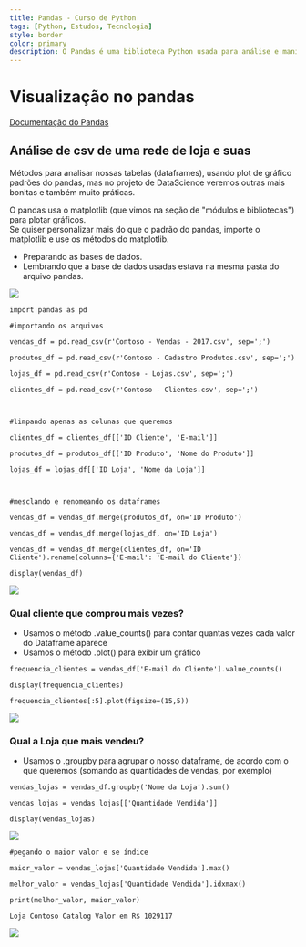 ```yaml
---
title: Pandas - Curso de Python
tags: [Python, Estudos, Tecnologia]
style: border
color: primary
description: O Pandas é uma biblioteca Python usada para análise e manipulação de dados. Possuí DataFrame, e possui recursos para leitura, escrita, limpeza e exploração de conjuntos de dados. Com o Pandas, você pode filtrar, classificar, agrupar e combinar dados de forma eficiente. É uma ferramenta essencial para cientistas de dados, analistas e desenvolvedores que trabalham com análise de dados em Python.
---
```


# Visualização no pandas
[Documentação do Pandas](https://pandas.pydata.org/docs/index.html)
  
## Análise de csv de uma rede de loja e suas 

Métodos para analisar nossas tabelas (dataframes), usando plot de gráfico padrões do pandas, mas no projeto de DataScience veremos outras mais bonitas e também muito práticas.

  O pandas usa o matplotlib (que vimos na seção de "módulos e bibliotecas") para plotar gráficos.<br>
  Se quiser personalizar mais do que o padrão do pandas, importe o matplotlib e use os métodos do matplotlib.
  
- Preparando as bases de dados.
- Lembrando que a base de dados usadas estava na mesma pasta do arquivo pandas.


![](https://i.imgur.com/24ZolwM.png)

 ```
import pandas as pd

#importando os arquivos

vendas_df = pd.read_csv(r'Contoso - Vendas - 2017.csv', sep=';')

produtos_df = pd.read_csv(r'Contoso - Cadastro Produtos.csv', sep=';')

lojas_df = pd.read_csv(r'Contoso - Lojas.csv', sep=';')

clientes_df = pd.read_csv(r'Contoso - Clientes.csv', sep=';')

  

#limpando apenas as colunas que queremos

clientes_df = clientes_df[['ID Cliente', 'E-mail']]

produtos_df = produtos_df[['ID Produto', 'Nome do Produto']]

lojas_df = lojas_df[['ID Loja', 'Nome da Loja']]

  

#mesclando e renomeando os dataframes

vendas_df = vendas_df.merge(produtos_df, on='ID Produto')

vendas_df = vendas_df.merge(lojas_df, on='ID Loja')

vendas_df = vendas_df.merge(clientes_df, on='ID Cliente').rename(columns={'E-mail': 'E-mail do Cliente'})

display(vendas_df)
 ```
 ![](https://i.imgur.com/S4L17E7.png)



<!-- ![Tabela](https://i.imgur.com/K4mUMSY.png) -->

### Qual cliente que comprou mais vezes?

- Usamos o método .value_counts() para contar quantas vezes cada valor do Dataframe aparece
- Usamos o método .plot() para exibir um gráfico

 ```
frequencia_clientes = vendas_df['E-mail do Cliente'].value_counts()

display(frequencia_clientes)

frequencia_clientes[:5].plot(figsize=(15,5))
 ```
![](https://i.imgur.com/X2GLOtU.png)

### Qual a Loja que mais vendeu?

- Usamos o .groupby para agrupar o nosso dataframe, de acordo com o que queremos (somando as quantidades de vendas, por exemplo)

 ```
vendas_lojas = vendas_df.groupby('Nome da Loja').sum()

vendas_lojas = vendas_lojas[['Quantidade Vendida']]

display(vendas_lojas)

 ```
 ![](https://i.imgur.com/RaWprSu.png)
 ```
 #pegando o maior valor e se índice

maior_valor = vendas_lojas['Quantidade Vendida'].max()

melhor_valor = vendas_lojas['Quantidade Vendida'].idxmax()

print(melhor_valor, maior_valor)

Loja Contoso Catalog Valor em R$ 1029117

 ```

![](https://i.imgur.com/z9vtGmm.png)